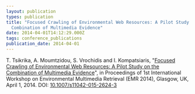 ```yaml
---
layout: publication
types: publication
title: "Focused Crawling of Environmental Web Resources: A Pilot Study on the
  Combination of Multimedia Evidence"
date: 2014-04-01T14:12:29.000Z
tags: conference_publications
publication_date: 2014-04-01
---
```

T. Tsikrika, A. Moumtzidou, S. Vrochidis and I. Kompatsiaris, "[Focused Crawling of Environmental Web Resources: A Pilot Study on the Combination of Multimedia Evidence](http://ceur-ws.org/Vol-1222/paper9.pdf)", in Proceedings of 1st International Workshop on Environmental Multimedia Retrieval (EMR 2014), Glasgow, UK, April 1, 2014. DOI: [10.1007/s11042-015-2624-3](https://www.researchgate.net/publication/266140411_Focussed_Crawling_of_Environmental_Web_Resources_A_Pilot_Study_on_the_Combination_of_Multimedia_Evidence)